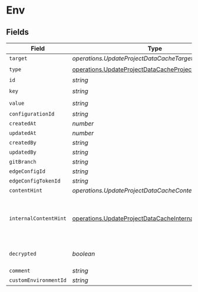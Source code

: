 # Env


## Fields

| Field                                                                                                                          | Type                                                                                                                           | Required                                                                                                                       | Description                                                                                                                    |
| ------------------------------------------------------------------------------------------------------------------------------ | ------------------------------------------------------------------------------------------------------------------------------ | ------------------------------------------------------------------------------------------------------------------------------ | ------------------------------------------------------------------------------------------------------------------------------ |
| `target`                                                                                                                       | *operations.UpdateProjectDataCacheTarget*                                                                                      | :heavy_minus_sign:                                                                                                             | N/A                                                                                                                            |
| `type`                                                                                                                         | [operations.UpdateProjectDataCacheProjectsResponseType](../../models/operations/updateprojectdatacacheprojectsresponsetype.md) | :heavy_check_mark:                                                                                                             | N/A                                                                                                                            |
| `id`                                                                                                                           | *string*                                                                                                                       | :heavy_minus_sign:                                                                                                             | N/A                                                                                                                            |
| `key`                                                                                                                          | *string*                                                                                                                       | :heavy_check_mark:                                                                                                             | N/A                                                                                                                            |
| `value`                                                                                                                        | *string*                                                                                                                       | :heavy_check_mark:                                                                                                             | N/A                                                                                                                            |
| `configurationId`                                                                                                              | *string*                                                                                                                       | :heavy_minus_sign:                                                                                                             | N/A                                                                                                                            |
| `createdAt`                                                                                                                    | *number*                                                                                                                       | :heavy_minus_sign:                                                                                                             | N/A                                                                                                                            |
| `updatedAt`                                                                                                                    | *number*                                                                                                                       | :heavy_minus_sign:                                                                                                             | N/A                                                                                                                            |
| `createdBy`                                                                                                                    | *string*                                                                                                                       | :heavy_minus_sign:                                                                                                             | N/A                                                                                                                            |
| `updatedBy`                                                                                                                    | *string*                                                                                                                       | :heavy_minus_sign:                                                                                                             | N/A                                                                                                                            |
| `gitBranch`                                                                                                                    | *string*                                                                                                                       | :heavy_minus_sign:                                                                                                             | N/A                                                                                                                            |
| `edgeConfigId`                                                                                                                 | *string*                                                                                                                       | :heavy_minus_sign:                                                                                                             | N/A                                                                                                                            |
| `edgeConfigTokenId`                                                                                                            | *string*                                                                                                                       | :heavy_minus_sign:                                                                                                             | N/A                                                                                                                            |
| `contentHint`                                                                                                                  | *operations.UpdateProjectDataCacheContentHint*                                                                                 | :heavy_minus_sign:                                                                                                             | N/A                                                                                                                            |
| `internalContentHint`                                                                                                          | [operations.UpdateProjectDataCacheInternalContentHint](../../models/operations/updateprojectdatacacheinternalcontenthint.md)   | :heavy_minus_sign:                                                                                                             | Similar to `contentHints`, but should not be exposed to the user.                                                              |
| `decrypted`                                                                                                                    | *boolean*                                                                                                                      | :heavy_minus_sign:                                                                                                             | Whether `value` is decrypted.                                                                                                  |
| `comment`                                                                                                                      | *string*                                                                                                                       | :heavy_minus_sign:                                                                                                             | N/A                                                                                                                            |
| `customEnvironmentId`                                                                                                          | *string*                                                                                                                       | :heavy_minus_sign:                                                                                                             | N/A                                                                                                                            |